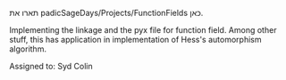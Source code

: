 תארו את padicSageDays/Projects/FunctionFields כאן.

Implementing the linkage and the pyx file for function field. Among other stuff, this has application in implementation of Hess's  automorphism algorithm.

Assigned to:
Syd
Colin

